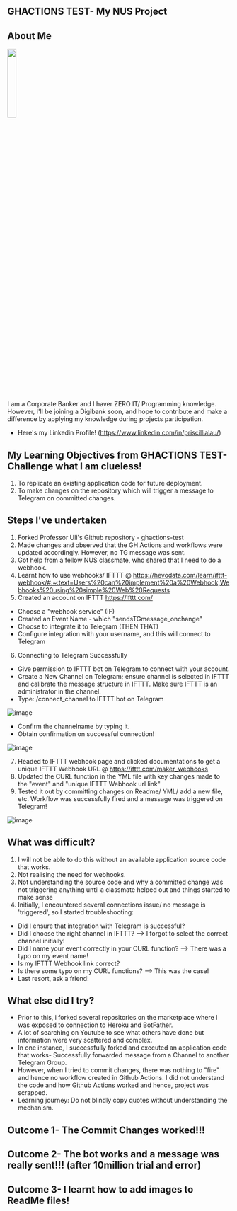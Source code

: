 ## GHACTIONS TEST- My NUS Project

## About Me
<img src="https://user-images.githubusercontent.com/98994112/159111464-5ab4087a-33d6-4919-bf79-6c47fef82405.jpg" width=20% height=20%>

I am a Corporate Banker and I haver ZERO IT/ Programming knowledge. However, I'll be joining a Digibank soon, and hope to contribute and make a difference by applying my knowledge during projects participation. 
* Here's my Linkedin Profile! (https://www.linkedin.com/in/priscillialau/)

## My Learning Objectives from GHACTIONS TEST- Challenge what I am clueless! 

1) To replicate an existing application code for future deployment. 
2) To make changes on the repository which will trigger a message to Telegram on committed changes.  

## Steps I've undertaken

1) Forked Professor Uli's Github repository - ghactions-test 
2) Made changes and observed that the GH Actions and workflows were updated accordingly. However, no TG message was sent. 
3) Got help from a fellow NUS classmate, who shared that I need to do a webhook. 
4) Learnt how to use webhooks/ IFTTT @ https://hevodata.com/learn/ifttt-webhook/#:~:text=Users%20can%20implement%20a%20Webhook,Webhooks%20using%20simple%20Web%20Requests
5) Created an account on IFTTT https://ifttt.com/  
- Choose a "webhook service" (IF)
- Created an Event Name - which "sendsTGmessage_onchange"
- Choose to integrate it to Telegram (THEN THAT)
- Configure integration with your username, and this will connect to Telegram 

6) Connecting to Telegram Successfully
- Give permission to IFTTT bot on Telegram to connect with your account. 
- Create a New Channel on Telegram; ensure channel is selected in IFTTT and calibrate the message structure in IFTTT. Make sure IFTTT is an administrator in the channel. 
- Type: /connect_channel to IFTTT bot on Telegram 

![image](https://user-images.githubusercontent.com/98994112/159193790-a7ae6337-da74-4047-9764-73b8ee48ffaf.png)

- Confirm the channelname by typing it. 
- Obtain confirmation on successful connection! 

![image](https://user-images.githubusercontent.com/98994112/159193827-527fc885-d5e6-4c30-a7cf-2a941c1e255a.png)

7) Headed to IFTTT webhook page and clicked documentations to get a unique IFTTT Webhook URL @ https://ifttt.com/maker_webhooks
8) Updated the CURL function in the YML file with key changes made to the "event" and "unique IFTTT Webhook url link"
9) Tested it out by committing changes on Readme/ YML/ add a new file, etc. Workflow was successfully fired and a message was triggered on Telegram!

![image](https://user-images.githubusercontent.com/98994112/159111322-f83109d2-95bb-4cba-bb4d-89084b441390.png)


## What was difficult? 
1) I will not be able to do this without an available application source code that works. 
2) Not realising the need for webhooks. 
3) Not understanding the source code and why a committed change was not triggering anything until a classmate helped out and things started to make sense
4) Initially, I encountered several connections issue/ no message is 'triggered', so I started troubleshooting:
- Did I ensure that integration with Telegram is successful? 
- Did I choose the right channel in IFTTT? --> I forgot to select the correct channel initially!
- Did I name your event correctly in your CURL function? --> There was a typo on my event name! 
- Is my IFTTT Webhook link correct? 
- Is there some typo on my CURL functions? --> This was the case!
- Last resort, ask a friend! 

## What else did I try? 
- Prior to this, i forked several repositories on the marketplace where I was exposed to connection to Heroku and BotFather. 
- A lot of searching on Youtube to see what others have done but information were very scattered and complex. 
- In one instance, I successfully forked and executed an application code that works- Successfully forwarded message from a Channel to another Telegram Group. 
- However, when I tried to commit changes, there was nothing to "fire" and hence no workflow created in Github Actions. I did not understand the code and how Github Actions worked and hence, project was scrapped. 
-  Learning journey: Do not blindly copy quotes without understanding the mechanism. 

## Outcome 1- The Commit Changes worked!!!
## Outcome 2- The bot works and a message was really sent!!! (after 10million trial and error)
## Outcome 3- I learnt how to add images to ReadMe files! 
